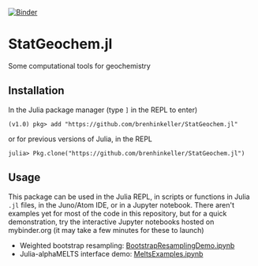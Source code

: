 [![Binder](https://mybinder.org/badge.svg)](https://mybinder.org/v2/gh/brenhinkeller/StatGeochem.jl/master?filepath=examples/BootstrapResamplingDemo.ipynb)

# StatGeochem.jl
Some computational tools for geochemistry

## Installation

In the Julia package manager (type `]` in the REPL to enter)
```
(v1.0) pkg> add "https://github.com/brenhinkeller/StatGeochem.jl"
```
or for previous versions of Julia, in the REPL
```
julia> Pkg.clone("https://github.com/brenhinkeller/StatGeochem.jl")
```

## Usage

This package can be used in the Julia REPL, in scripts or functions in Julia `.jl` files, in the Juno/Atom IDE, or in a Jupyter notebook. There aren't examples yet for most of the code in this repository, but for a quick demonstration, try the interactive Jupyter notebooks hosted on mybinder.org (it may take a few minutes for these to launch)
* Weighted bootstrap resampling: [BootstrapResamplingDemo.ipynb](https://mybinder.org/v2/gh/brenhinkeller/StatGeochem.jl/master?filepath=examples/BootstrapResamplingDemo.ipynb)
* Julia-alphaMELTS interface demo: [MeltsExamples.ipynb](https://mybinder.org/v2/gh/brenhinkeller/StatGeochem.jl/master?filepath=examples%2FMeltsExamples.ipynb)
